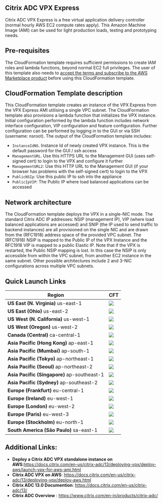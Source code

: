 ## Citrix ADC VPX Express 
Citrix ADC VPX Express is a free virtual application delivery controller (normal hourly AWS EC2 compute rates apply). This Amazon Machine Image (AMI) can be used for light production loads, testing and prototyping needs. 

## Pre-requisites
The CloudFormation template requires sufficient permissions to create IAM roles and lambda functions, beyond normal EC2 full privileges. The user of this template also needs to [accept the terms and subscribe to the AWS Marketplace product](https://aws.amazon.com/marketplace/pp/B0796LD46X/) before using this CloudFormation template.

## CloudFormation Template description
This CloudFormation template creates an instance of the VPX Express from the VPX Express AMI utilising a single VPC subnet. The CloudFormation template also provisions a lambda function that initializes the VPX instance. Initial configuration performed by the lambda function includes network interface configuration, VIP configuration and feature configuration. Further configuration can be performed by logging in to the GUI or via SSH (username: nsroot). The output of the CloudFormation template includes:

- `InstanceIdNS`. Instance Id of newly created VPX instance. This is the default password for the GUI / ssh access
- `ManagementURL`. Use this HTTPS URL to the Management GUI (uses self-signed cert) to login to the VPX and configure it further 
- `ManagementURL2`: Use this HTTP URL to the Management GUI (if your browser has problems with the self-signed cert) to login to the VPX 
- `PublicNSIp`: Use this public IP to ssh into the appliance 
- `PublicIpVIP`: The Public IP where load balanced applications can be accessed

## Network architecture
The CloudFormation template deploys the VPX in a single-NIC mode. The standard Citrix ADC IP addresses: NSIP (management IP), VIP (where load balanced applications are accessed) and SNIP (the IP used to send traffic to backend instances) are all provisioned on the single NIC and are drawn from the (RFC1918) address space of the provided VPC subnet.  The (RFC1918) NSIP is mapped to the Public IP of the VPX Instance and the RFC1918 VIP is mapped to a public Elastic IP. Note that if the VPX is restarted, the Public NSIP mapping is lost. In this case the NSIP is only accessible from within the VPC subnet, from another EC2 instance in the same subnet. Other possible architectures include 2 and 3-NIC configurations across multiple VPC subnets.

## Quick Launch Links
|Region|CFT|
|--|--|
|**US East (N. Virginia)** us-east-1|[![](https://s3.amazonaws.com/cloudformation-examples/cloudformation-launch-stack.png)](https://console.aws.amazon.com/cloudformation/home?region=us-east-1#/stacks/new?templateURL=https://s3.amazonaws.com/citrixadc-automation/templates/standalone/1nic/express-single-nic/express.1nic.yaml)|
|**US East (Ohio)** us-east-2|[![](https://s3.amazonaws.com/cloudformation-examples/cloudformation-launch-stack.png)](https://console.aws.amazon.com/cloudformation/home?region=us-east-2#/stacks/new?templateURL=https://s3.amazonaws.com/citrixadc-automation/templates/standalone/1nic/express-single-nic/express.1nic.yaml)|
|**US West (N. California)** us-west-1|[![](https://s3.amazonaws.com/cloudformation-examples/cloudformation-launch-stack.png)](https://console.aws.amazon.com/cloudformation/home?region=us-west-1#/stacks/new?templateURL=https://s3.amazonaws.com/citrixadc-automation/templates/standalone/1nic/express-single-nic/express.1nic.yaml)|
|**US West (Oregon)** us-west-2|[![](https://s3.amazonaws.com/cloudformation-examples/cloudformation-launch-stack.png)](https://console.aws.amazon.com/cloudformation/home?region=us-west-2#/stacks/new?templateURL=https://s3.amazonaws.com/citrixadc-automation/templates/standalone/1nic/express-single-nic/express.1nic.yaml)|
|**Canada (Central)** ca-central-1|[![](https://s3.amazonaws.com/cloudformation-examples/cloudformation-launch-stack.png)](https://console.aws.amazon.com/cloudformation/home?region=ca-central-1#/stacks/new?templateURL=https://s3.amazonaws.com/citrixadc-automation/templates/standalone/1nic/express-single-nic/express.1nic.yaml)|
|**Asia Pacific (Hong Kong)** ap-east-1|[![](https://s3.amazonaws.com/cloudformation-examples/cloudformation-launch-stack.png)](https://console.aws.amazon.com/cloudformation/home?region=ap-east-1#/stacks/new?templateURL=https://s3.amazonaws.com/citrixadc-automation/templates/standalone/1nic/express-single-nic/express.1nic.yaml)|
|**Asia Pacific (Mumbai)** ap-south-1|[![](https://s3.amazonaws.com/cloudformation-examples/cloudformation-launch-stack.png)](https://console.aws.amazon.com/cloudformation/home?region=ap-south-1#/stacks/new?templateURL=https://s3.amazonaws.com/citrixadc-automation/templates/standalone/1nic/express-single-nic/express.1nic.yaml)|
|**Asia Pacific (Tokyo)** ap-northeast-1|[![](https://s3.amazonaws.com/cloudformation-examples/cloudformation-launch-stack.png)](https://console.aws.amazon.com/cloudformation/home?region=ap-northeast-1#/stacks/new?templateURL=https://s3.amazonaws.com/citrixadc-automation/templates/standalone/1nic/express-single-nic/express.1nic.yaml)|
|**Asia Pacific (Seoul)** ap-northeast-2|[![](https://s3.amazonaws.com/cloudformation-examples/cloudformation-launch-stack.png)](https://console.aws.amazon.com/cloudformation/home?region=ap-northeast-2#/stacks/new?templateURL=https://s3.amazonaws.com/citrixadc-automation/templates/standalone/1nic/express-single-nic/express.1nic.yaml)|
|**Asia Pacific (Singapore)** ap-southeast-1|[![](https://s3.amazonaws.com/cloudformation-examples/cloudformation-launch-stack.png)](https://console.aws.amazon.com/cloudformation/home?region=ap-southeast-1#/stacks/new?templateURL=https://s3.amazonaws.com/citrixadc-automation/templates/standalone/1nic/express-single-nic/express.1nic.yaml)|
|**Asia Pacific (Sydney)** ap-southeast-2|[![](https://s3.amazonaws.com/cloudformation-examples/cloudformation-launch-stack.png)](https://console.aws.amazon.com/cloudformation/home?region=ap-southeast-2#/stacks/new?templateURL=https://s3.amazonaws.com/citrixadc-automation/templates/standalone/1nic/express-single-nic/express.1nic.yaml)|
|**Europe (Frankfurt)** eu-central-1|[![](https://s3.amazonaws.com/cloudformation-examples/cloudformation-launch-stack.png)](https://console.aws.amazon.com/cloudformation/home?region=eu-central-1#/stacks/new?templateURL=https://s3.amazonaws.com/citrixadc-automation/templates/standalone/1nic/express-single-nic/express.1nic.yaml)|
|**Europe (Ireland)** eu-west-1|[![](https://s3.amazonaws.com/cloudformation-examples/cloudformation-launch-stack.png)](https://console.aws.amazon.com/cloudformation/home?region=eu-west-1#/stacks/new?templateURL=https://s3.amazonaws.com/citrixadc-automation/templates/standalone/1nic/express-single-nic/express.1nic.yaml)|
|**Europe (London)** eu-west-2|[![](https://s3.amazonaws.com/cloudformation-examples/cloudformation-launch-stack.png)](https://console.aws.amazon.com/cloudformation/home?region=eu-west-2#/stacks/new?templateURL=https://s3.amazonaws.com/citrixadc-automation/templates/standalone/1nic/express-single-nic/express.1nic.yaml)|
|**Europe (Paris)** eu-west-3|[![](https://s3.amazonaws.com/cloudformation-examples/cloudformation-launch-stack.png)](https://console.aws.amazon.com/cloudformation/home?region=eu-west-3#/stacks/new?templateURL=https://s3.amazonaws.com/citrixadc-automation/templates/standalone/1nic/express-single-nic/express.1nic.yaml)|
|**Europe (Stockholm)** eu-north-1|[![](https://s3.amazonaws.com/cloudformation-examples/cloudformation-launch-stack.png)](https://console.aws.amazon.com/cloudformation/home?region=eu-north-1#/stacks/new?templateURL=https://s3.amazonaws.com/citrixadc-automation/templates/standalone/1nic/express-single-nic/express.1nic.yaml)|
|**South America (São Paulo)** sa-east-1|[![](https://s3.amazonaws.com/cloudformation-examples/cloudformation-launch-stack.png)](https://console.aws.amazon.com/cloudformation/home?region=sa-east-1#/stacks/new?templateURL=https://s3.amazonaws.com/citrixadc-automation/templates/standalone/1nic/express-single-nic/express.1nic.yaml)|


## Additional Links:
- **Deploy a Citrix ADC VPX standalone instance on AWS**:https://docs.citrix.com/en-us/citrix-adc/13/deploying-vpx/deploy-aws/launch-vpx-for-aws-ami.html
- **Citrix ADC VPX on AWS**: https://docs.citrix.com/en-us/citrix-adc/13/deploying-vpx/deploy-aws.html
- **Citrix ADC 13.0 Documention**: https://docs.citrix.com/en-us/citrix-adc/13/
- **Citrix ADC Overview** : https://www.citrix.com/en-in/products/citrix-adc/